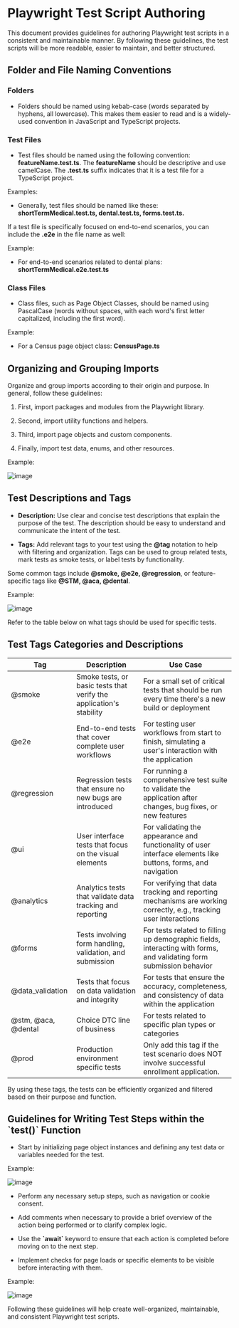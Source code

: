 # Playwright Test Script Authoring

This document provides guidelines for authoring Playwright test scripts
in a consistent and maintainable manner. By following these guidelines,
the test scripts will be more readable, easier to maintain, and better
structured.

## Folder and File Naming Conventions

### Folders

- Folders should be named using kebab-case (words separated by
    hyphens, all lowercase). This makes them easier to read and is a
    widely-used convention in JavaScript and TypeScript projects.

### Test Files

- Test files should be named using the following convention:
    **featureName.test.ts**. The **featureName** should be descriptive
    and use camelCase. The **.test.ts** suffix indicates that it is a
    test file for a TypeScript project.

Examples:

- Generally, test files should be named like these:
    **shortTermMedical.test.ts, dental.test.ts, forms.test.ts.**

If a test file is specifically focused on end-to-end scenarios, you can
include the **.e2e** in the file name as well:

Example:

- For end-to-end scenarios related to dental plans:
    **shortTermMedical.e2e.test.ts**

### Class Files

- Class files, such as Page Object Classes, should be named using
    PascalCase (words without spaces, with each word's first letter
    capitalized, including the first word).

Example:

- For a Census page object class: **CensusPage.ts**

## Organizing and Grouping Imports

Organize and group imports according to their origin and purpose. In
general, follow these guidelines:

1. First, import packages and modules from the Playwright library.

2. Second, import utility functions and helpers.

3. Third, import page objects and custom components.

4. Finally, import test data, enums, and other resources.

Example:

![image](https://user-images.githubusercontent.com/89407715/227191282-49fd0c5a-e731-4007-baf8-c6ff583a9676.png)

## Test Descriptions and Tags

- **Description:** Use clear and concise test descriptions that
    explain the purpose of the test. The description should be easy to
    understand and communicate the intent of the test.

- **Tags:** Add relevant tags to your test using the **@tag** notation
    to help with filtering and organization. Tags can be used to group
    related tests, mark tests as smoke tests, or label tests by
    functionality.

Some common tags include **@smoke, @e2e, @regression**, or
feature-specific tags like **@STM, @aca, @dental**.

Example:

![image](https://user-images.githubusercontent.com/89407715/227191485-f6a409c3-86b5-4a75-bbdc-95d570cb7439.png)

Refer to the table below on what tags should be used for specific tests.

## Test Tags Categories and Descriptions

| Tag              | Description                                                           | Use Case                                                                                   |
|------------------|-----------------------------------------------------------------------|--------------------------------------------------------------------------------------------|
| @smoke           | Smoke tests, or basic tests that verify the application's stability   | For a small set of critical tests that should be run every time there's a new build or deployment |
| @e2e             | End-to-end tests that cover complete user workflows                  | For testing user workflows from start to finish, simulating a user's interaction with the application |
| @regression      | Regression tests that ensure no new bugs are introduced               | For running a comprehensive test suite to validate the application after changes, bug fixes, or new features |
| @ui              | User interface tests that focus on the visual elements                | For validating the appearance and functionality of user interface elements like buttons, forms, and navigation |
| @analytics       | Analytics tests that validate data tracking and reporting             | For verifying that data tracking and reporting mechanisms are working correctly, e.g., tracking user interactions |
| @forms           | Tests involving form handling, validation, and submission             | For tests related to filling up demographic fields, interacting with forms, and validating form submission behavior |
| @data_validation | Tests that focus on data validation and integrity                     | For tests that ensure the accuracy, completeness, and consistency of data within the application |
| @stm, @aca, @dental | Choice DTC line of business                                      | For tests related to specific plan types or categories |
| @prod            | Production environment specific tests                                | Only add this tag if the test scenario does NOT involve successful enrollment application. |

By using these tags, the tests can be efficiently organized and filtered based on their purpose and function.

## Guidelines for Writing Test Steps within the \`test()\` Function

- Start by initializing page object instances and defining any test
    data or variables needed for the test.

Example:

![image](https://user-images.githubusercontent.com/89407715/227191655-4777734d-a533-439c-a51e-bd260c023435.png)

- Perform any necessary setup steps, such as navigation or cookie
    consent.

- Add comments when necessary to provide a brief overview of the
    action being performed or to clarify complex logic.

- Use the **\`await\`** keyword to ensure that each action is
    completed before moving on to the next step.

- Implement checks for page loads or specific elements to be visible
    before interacting with them.

Example:

![image](https://user-images.githubusercontent.com/89407715/227191849-0a567d7c-0880-4c15-ae0a-bca4f6cacb38.png)

Following these guidelines will help create well-organized,
maintainable, and consistent Playwright test scripts.
